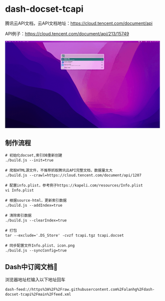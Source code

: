 # dash-docset-tcapi

腾讯云API文档，云API文档地址：https://cloud.tencent.com/document/api

API例子：https://cloud.tencent.com/document/api/213/15749

![](./docs/screenshot.gif)

## 制作流程

```shell
# 初始化docset,索引DB重新创建
./build.js --init=true

# 爬取HTML源文件，不推荐抓取腾讯云API完整文档，数据量太大
./build.js --crawl=https://cloud.tencent.com/document/api/1207

# 配置info.plist，参考例子https://kapeli.com/resources/Info.plist
vi Info.plist

# 根据source-html，更新索引数据
./build.js --addIndex=true

# 清除索引数据
./build.js --clearIndex=true

# 打包
tar --exclude='.DS_Store' -cvzf tcapi.tgz tcapi.docset

# 同步配置文件Info.plist、icon.png
./build.js --syncConfig=true
```

## Dash中订阅文档🔔

浏览器地址栏输入以下地址回车

```
dash-feed://https%3A%2F%2Fraw.githubusercontent.com%2Falanhg%2Fdash-docset-tcapi%2Fmain%2Ffeed.xml
```



